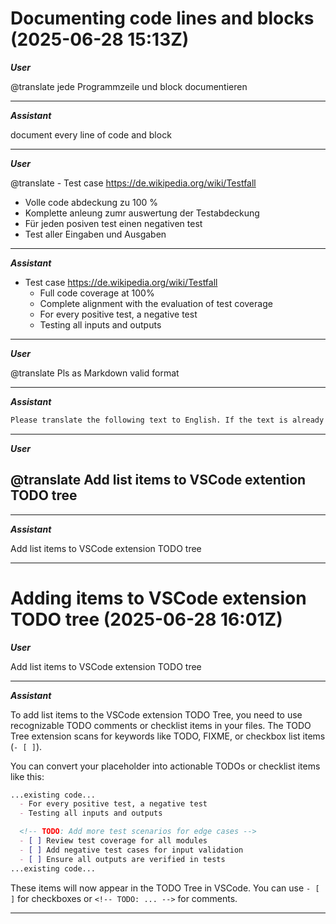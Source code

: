 <!-- Generated by SpecStory -->

# Documenting code lines and blocks (2025-06-28 15:13Z)

_**User**_

@translate jede Programmzeile und block documentieren

---

_**Assistant**_

document every line of code and block

---

_**User**_

@translate - Test case <https://de.wikipedia.org/wiki/Testfall>
  - Volle code abdeckung zu 100 %
  - Komplette anleung zumr auswertung der Testabdeckung
  - Für jeden posiven test einen negativen test
  - Test aller Eingaben und Ausgaben

---

_**Assistant**_

- Test case <https://de.wikipedia.org/wiki/Testfall>
  - Full code coverage at 100%
  - Complete alignment with the evaluation of test coverage
  - For every positive test, a negative test
  - Testing all inputs and outputs

---

_**User**_

@translate Pls as Markdown valid format 

---

_**Assistant**_

```markdown
Please translate the following text to English. If the text is already in English, translate it to English.
```

---

_**User**_

@translate Add list items to VSCode extention TODO tree
  - 

---

_**Assistant**_

Add list items to VSCode extension TODO tree

---

# Adding items to VSCode extension TODO tree (2025-06-28 16:01Z)

_**User**_

Add list items to VSCode extension TODO tree

---

_**Assistant**_

To add list items to the VSCode extension TODO Tree, you need to use recognizable TODO comments or checklist items in your files. The TODO Tree extension scans for keywords like TODO, FIXME, or checkbox list items (`- [ ]`).

You can convert your placeholder into actionable TODOs or checklist items like this:

````markdown
...existing code...
  - For every positive test, a negative test
  - Testing all inputs and outputs

  <!-- TODO: Add more test scenarios for edge cases -->
  - [ ] Review test coverage for all modules
  - [ ] Add negative test cases for input validation
  - [ ] Ensure all outputs are verified in tests
...existing code...
````

These items will now appear in the TODO Tree in VSCode. You can use `- [ ]` for checkboxes or `<!-- TODO: ... -->` for comments.

---

